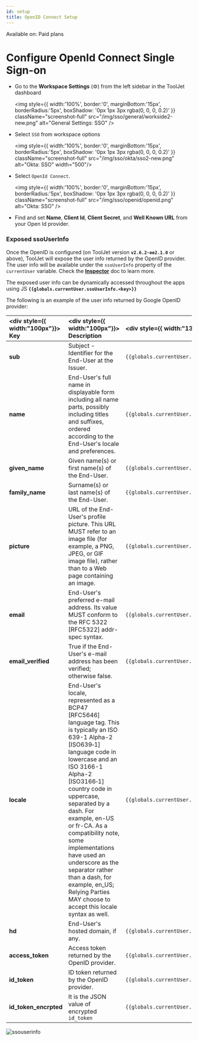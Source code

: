 ```yaml
---
id: setup
title: OpenID Connect Setup
---
```


<div className='badge badge--primary heading-badge'>Available on: Paid plans</div>

# Configure OpenId Connect Single Sign-on


- Go to the **Workspace Settings** (⚙️) from the left sidebar in the ToolJet dashboard
  <div style={{textAlign: 'center'}}>

  <img style={{ width:'100%', border:'0', marginBottom:'15px', borderRadius:'5px', boxShadow: '0px 1px 3px rgba(0, 0, 0, 0.2)' }} className="screenshot-full" src="/img/sso/general/workside2-new.png" alt="General Settings: SSO" />

  </div>

- Select `SSO` from workspace options
  <div style={{textAlign: 'center'}}>

  <img style={{ width:'100%', border:'0', marginBottom:'15px', borderRadius:'5px', boxShadow: '0px 1px 3px rgba(0, 0, 0, 0.2)' }} className="screenshot-full" src="/img/sso/okta/sso2-new.png" alt="Okta: SSO" width="500"/> 

  </div>

- Select `OpenId Connect`.
  <div style={{textAlign: 'center'}}>

  <img style={{ width:'100%', border:'0', marginBottom:'15px', borderRadius:'5px', boxShadow: '0px 1px 3px rgba(0, 0, 0, 0.2)' }} className="screenshot-full" src="/img/sso/openid/openid.png" alt="Okta: SSO" /> 

  </div>

- Find and set **Name**, **Client Id**, **Client Secret**, and **Well Known URL** from your Open Id provider.

<div style={{paddingTop:'24px', paddingBottom:'24px'}}>

### Exposed ssoUserInfo

Once the OpenID is configured (on ToolJet version **`v2.6.2-ee2.1.0`** or above), ToolJet will expose the user info returned by the OpenID provider. The user info will be available under the `ssoUserInfo` property of the `currentUser` variable. Check the **[Inspector](/docs/how-to/use-inspector)** doc to learn more.

The exposed user info can be dynamically accessed throughout the apps using JS **`{{globals.currentUser.ssoUserInfo.<key>}}`**

The following is an example of the user info returned by Google OpenID provider:

| <div style={{ width:"100px"}}> Key </div>| <div style={{ width:"100px"}}> Description </div>| <div style={{ width:"135px"}}> Syntax to access </div>|
|:--- |:----------- |:------- |
| **sub** | Subject - Identifier for the End-User at the Issuer. | `{{globals.currentUser.ssoUserInfo.sub}}` |
| **name** | End-User's full name in displayable form including all name parts, possibly including titles and suffixes, ordered according to the End-User's locale and preferences. | `{{globals.currentUser.ssoUserInfo.name}}` |
| **given_name** | Given name(s) or first name(s) of the End-User. | `{{globals.currentUser.ssoUserInfo.given_name}}` |
| **family_name** | Surname(s) or last name(s) of the End-User. | `{{globals.currentUser.ssoUserInfo.family_name}}` |
| **picture** | URL of the End-User's profile picture. This URL MUST refer to an image file (for example, a PNG, JPEG, or GIF image file), rather than to a Web page containing an image. | `{{globals.currentUser.ssoUserInfo.picture}}` |
| **email** | End-User's preferred e-mail address. Its value MUST conform to the RFC 5322 [RFC5322] addr-spec syntax. | `{{globals.currentUser.ssoUserInfo.email}}` |
| **email_verified** | True if the End-User's e-mail address has been verified; otherwise false. | `{{globals.currentUser.ssoUserInfo.email_verified}}` |
| **locale** | End-User's locale, represented as a BCP47 [RFC5646] language tag. This is typically an ISO 639-1 Alpha-2 [ISO639‑1] language code in lowercase and an ISO 3166-1 Alpha-2 [ISO3166‑1] country code in uppercase, separated by a dash. For example, en-US or fr-CA. As a compatibility note, some implementations have used an underscore as the separator rather than a dash, for example, en_US; Relying Parties MAY choose to accept this locale syntax as well. | `{{globals.currentUser.ssoUserInfo.locale}}` |
| **hd** | End-User's hosted domain, if any. | `{{globals.currentUser.ssoUserInfo.hd}}` |
| **access_token** | Access token returned by the OpenID provider. | `{{globals.currentUser.ssoUserInfo.access_token}}` |
| **id_token** | ID token returned by the OpenID provider. | `{{globals.currentUser.ssoUserInfo.id_token}}` |
| **id_token_encrpted** | It is the JSON value of encrypted `id_token` | `{{globals.currentUser.ssoUserInfo.id_token_encrpted}}` |

<div style={{textAlign: 'center'}}>

<img className="screenshot-full" src="/img/sso/openid/ssouserinfon-v2.png" alt="ssouserinfo" /> 

</div>

</div>